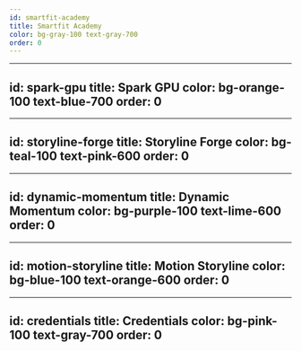 ```yaml
---
id: smartfit-academy
title: Smartfit Academy
color: bg-gray-100 text-gray-700
order: 0
---
```


---
id: spark-gpu
title: Spark GPU
color: bg-orange-100 text-blue-700
order: 0
---

---
id: storyline-forge
title: Storyline Forge
color: bg-teal-100 text-pink-600
order: 0
---

---
id: dynamic-momentum
title: Dynamic Momentum
color: bg-purple-100 text-lime-600
order: 0
---

---
id: motion-storyline
title: Motion Storyline
color: bg-blue-100 text-orange-600
order: 0
---

---
id: credentials
title: Credentials
color: bg-pink-100 text-gray-700
order: 0
---